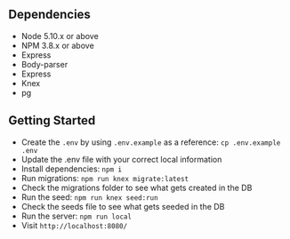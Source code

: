 ## Dependencies

-   Node 5.10.x or above
-   NPM 3.8.x or above
-   Express
-   Body-parser
-   Express
-   Knex
-   pg



## Getting Started

-   Create the `.env` by using `.env.example` as a reference: `cp .env.example .env`
-   Update the .env file with your correct local information
-   Install dependencies: `npm i`
-   Run migrations: `npm run knex migrate:latest`
-   Check the migrations folder to see what gets created in the DB
-   Run the seed: `npm run knex seed:run`
-   Check the seeds file to see what gets seeded in the DB
-   Run the server: `npm run local`
-   Visit `http://localhost:8080/`